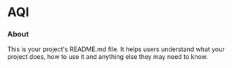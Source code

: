 AQI
===

### About

This is your project's README.md file. It helps users understand what your
project does, how to use it and anything else they may need to know.